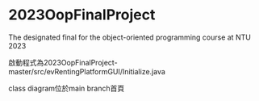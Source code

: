 # 2023OopFinalProject
The designated final for the object-oriented programming course at NTU 2023

啟動程式為2023OopFinalProject-master/src/evRentingPlatformGUI/Initialize.java

class diagram位於main branch首頁

